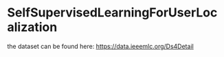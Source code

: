 # SelfSupervisedLearningForUserLocalization

the dataset can be found here: https://data.ieeemlc.org/Ds4Detail
